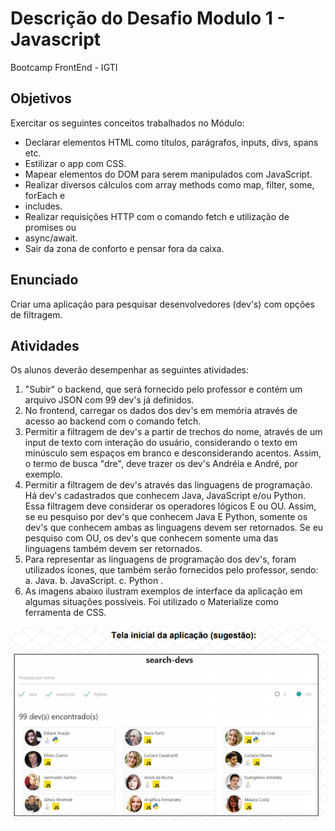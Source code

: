 # Descrição do Desafio Modulo 1 - Javascript

Bootcamp FrontEnd - IGTI

## Objetivos

Exercitar os seguintes conceitos trabalhados no Módulo:

- Declarar elementos HTML como títulos, parágrafos, inputs, divs, spans etc.
- Estilizar o app com CSS.
- Mapear elementos do DOM para serem manipulados com JavaScript.
- Realizar diversos cálculos com array methods como map, filter, some, forEach e
- includes.
- Realizar requisições HTTP com o comando fetch e utilização de promises ou
- async/await.
- Sair da zona de conforto e pensar fora da caixa.

## Enunciado

Criar uma aplicação para pesquisar desenvolvedores (dev's) com opções de filtragem.

## Atividades

Os alunos deverão desempenhar as seguintes atividades:

1. "Subir" o backend, que será fornecido pelo professor e contém um arquivo JSON
   com 99 dev's já definidos.
2. No frontend, carregar os dados dos dev's em memória através de acesso ao backend
   com o comando fetch.
3. Permitir a filtragem de dev's a partir de trechos do nome, através de um input de
   texto com interação do usuário, considerando o texto em minúsculo sem espaços
   em branco e desconsiderando acentos. Assim, o termo de busca "dre", deve trazer
   os dev's Andréia e André, por exemplo.
4. Permitir a filtragem de dev's através das linguagens de programação. Há dev's
   cadastrados que conhecem Java, JavaScript e/ou Python. Essa filtragem deve
   considerar os operadores lógicos E ou OU. Assim, se eu pesquiso por dev's que
   conhecem Java E Python, somente os dev's que conhecem ambas as linguagens
   devem ser retornados. Se eu pesquiso com OU, os dev's que conhecem somente
   uma das linguagens também devem ser retornados.
5. Para representar as linguagens de programação dos dev's, foram utilizados ícones,
   que também serão fornecidos pelo professor, sendo:
   a. Java.
   b. JavaScript.
   c. Python .
6. As imagens abaixo ilustram exemplos de interface da aplicação em algumas
   situações possíveis. Foi utilizado o Materialize como ferramenta de CSS.

![alt text](https://github.com/FabianaTavares/Modulo1-Javascript-Desafio/blob/master/frontend/img/img_desafio_sugestao.PNG)
